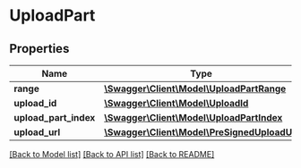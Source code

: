 # UploadPart

## Properties
Name | Type | Description | Notes
------------ | ------------- | ------------- | -------------
**range** | [**\Swagger\Client\Model\UploadPartRange**](UploadPartRange.md) |  | 
**upload_id** | [**\Swagger\Client\Model\UploadId**](UploadId.md) |  | 
**upload_part_index** | [**\Swagger\Client\Model\UploadPartIndex**](UploadPartIndex.md) |  | 
**upload_url** | [**\Swagger\Client\Model\PreSignedUploadUrl**](PreSignedUploadUrl.md) |  | 

[[Back to Model list]](../../README.md#documentation-for-models) [[Back to API list]](../../README.md#documentation-for-api-endpoints) [[Back to README]](../../README.md)

